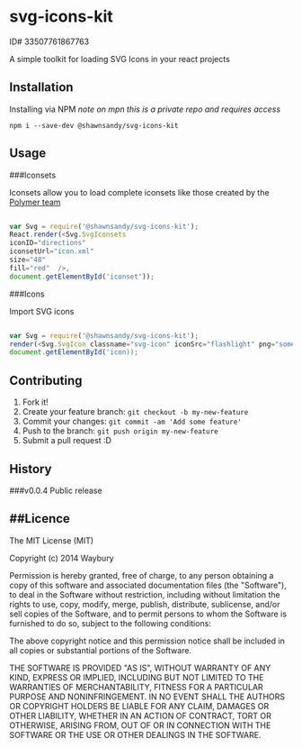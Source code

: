 # svg-icons-kit 


ID# 33507761867763


A simple toolkit for loading SVG Icons in your react projects

## Installation

Installing via NPM
*note on mpn this is a private repo and requires access*

`npm i --save-dev @shawnsandy/svg-icons-kit`

## Usage

###Iconsets

Iconsets allow you to load complete iconsets like those created by the [Polymer team ](https://github.com/Polymer/core-icons)

```js

var Svg = require('@shawnsandy/svg-icons-kit');
React.render(<Svg.SvgIconsets 
iconID="directions" 
iconsetUrl="icon.xml" 
size="48" 
fill="red"  />, 
document.getElementById('iconset'));

```

###Icons

Import SVG icons

```js

var Svg = require('@shawnsandy/svg-icons-kit');
render(<Svg.SvgIcon classname="svg-icon" iconSrc="flashlight" png="some.png" />, 
document.getElementById('icon));

```

## Contributing

1. Fork it!
2. Create your feature branch: `git checkout -b my-new-feature`
3. Commit your changes: `git commit -am 'Add some feature'`
4. Push to the branch: `git push origin my-new-feature`
5. Submit a pull request :D

## History

###v0.0.4 
Public release

##Licence
-------------

The MIT License (MIT)

Copyright (c) 2014 Waybury

Permission is hereby granted, free of charge, to any person obtaining a copy of this software and associated documentation files (the "Software"), to deal in the Software without restriction, including without limitation the rights to use, copy, modify, merge, publish, distribute, sublicense, and/or sell copies of the Software, and to permit persons to whom the Software is furnished to do so, subject to the following conditions:

The above copyright notice and this permission notice shall be included in all copies or substantial portions of the Software.

THE SOFTWARE IS PROVIDED "AS IS", WITHOUT WARRANTY OF ANY KIND, EXPRESS OR IMPLIED, INCLUDING BUT NOT LIMITED TO THE WARRANTIES OF MERCHANTABILITY, FITNESS FOR A PARTICULAR PURPOSE AND NONINFRINGEMENT. IN NO EVENT SHALL THE AUTHORS OR COPYRIGHT HOLDERS BE LIABLE FOR ANY CLAIM, DAMAGES OR OTHER LIABILITY, WHETHER IN AN ACTION OF CONTRACT, TORT OR OTHERWISE, ARISING FROM, OUT OF OR IN CONNECTION WITH THE SOFTWARE OR THE USE OR OTHER DEALINGS IN THE SOFTWARE.
